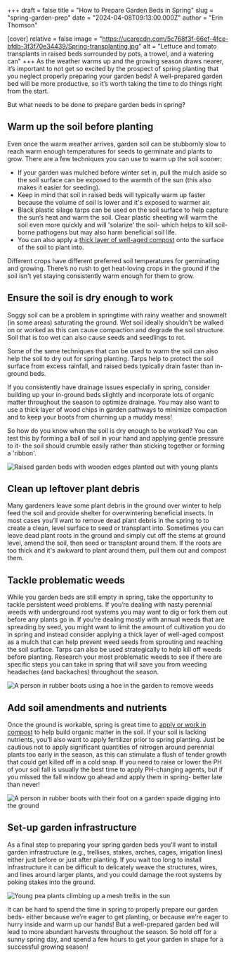 +++
draft = false
title = "How to Prepare Garden Beds in Spring"
slug = "spring-garden-prep"
date = "2024-04-08T09:13:00.000Z"
author = "Erin Thomson"

[cover]
relative = false
image = "https://ucarecdn.com/5c768f3f-66ef-4fce-bfdb-3f3f70e34439/Spring-transplanting.jpg"
alt = "Lettuce and tomato transplants in raised beds surrounded by pots, a trowel, and a watering can"
+++
As the weather warms up and the growing season draws nearer, it’s important to not get so excited by the prospect of spring planting that you neglect properly preparing your garden beds! A well-prepared garden bed will be more productive, so it’s worth taking the time to do things right from the start.

But what needs to be done to prepare garden beds in spring?

## Warm up the soil before planting

Even once the warm weather arrives, garden soil can be stubbornly slow to reach warm enough temperatures for seeds to germinate and plants to grow. There are a few techniques you can use to warm up the soil sooner:

* If your garden was mulched before winter set in, pull the mulch aside so the soil surface can be exposed to the warmth of the sun (this also makes it easier for seeding). 
* Keep in mind that soil in raised beds will typically warm up faster because the volume of soil is lower and it's exposed to warmer air.
* Black plastic silage tarps can be used on the soil surface to help capture the sun’s heat and warm the soil. Clear plastic sheeting will warm the soil even more quickly and will 'solarize' the soil- which helps to kill soil-borne pathogens but may also harm beneficial soil life.
* You can also apply a [thick layer of well-aged compost](https://blog.planter.garden/posts/choose-garden-compost/) onto the surface of the soil to plant into. 

Different crops have different preferred soil temperatures for germinating and growing. There’s no rush to get heat-loving crops in the ground if the soil isn't yet staying consistently warm enough for them to grow.

## Ensure the soil is dry enough to work

Soggy soil can be a problem in springtime with rainy weather and snowmelt (in some areas) saturating the ground. Wet soil ideally shouldn't be walked on or worked as this can cause compaction and degrade the soil structure. Soil that is too wet can also cause seeds and seedlings to rot.

Some of the same techniques that can be used to warm the soil can also help the soil to dry out for spring planting. Tarps help to protect the soil surface from excess rainfall, and raised beds typically drain faster than in-ground beds. 

If you consistently have drainage issues especially in spring, consider building up your in-ground beds slightly and incorporate lots of organic matter throughout the season to optimize drainage. You may also want to use a thick layer of wood chips in garden pathways to minimize compaction and to keep your boots from churning up a muddy mess!

So how do you know when the soil is dry enough to be worked? You can test this by forming a ball of soil in your hand and applying gentle pressure to it- the soil should crumble easily rather than sticking together or forming a 'ribbon'.

![Raised garden beds with wooden edges planted out with young plants](https://ucarecdn.com/d5f1bfa4-f694-4354-8c9e-be0ab9a6eb0f/Raised-beds.jpg)

## Clean up leftover plant debris

Many gardeners leave some plant debris in the ground over winter to help feed the soil and provide shelter for overwintering beneficial insects. In most cases you’ll want to remove dead plant debris in the spring to to create a clean, level surface to seed or transplant into. Sometimes you can leave dead plant roots in the ground and simply cut off the stems at ground level, amend the soil, then seed or transplant around them. If the roots are too thick and it's awkward to plant around them, pull them out and compost them.

## Tackle problematic weeds

While you garden beds are still empty in spring, take the opportunity to tackle persistent weed problems. If you’re dealing with nasty perennial weeds with underground root systems you may want to dig or fork them out before any plants go in. If you’re dealing mostly with annual weeds that are spreading by seed, you might want to limit the amount of cultivation you do in spring and instead consider applying a thick layer of well-aged compost as a mulch that can help prevent weed seeds from sprouting and reaching the soil surface. Tarps can also be used strategically to help kill off weeds before planting. Research your most problematic weeds to see if there are specific steps you can take in spring that will save you from weeding headaches (and backaches) throughout the season.

![A person in rubber boots using a hoe in the garden to remove weeds](https://ucarecdn.com/0c3f5816-671e-4a6e-b942-946babeba758/Garden-weeding.jpg)

## Add soil amendments and nutrients

Once the ground is workable, spring is great time to [apply or work in compost](https://blog.planter.garden/posts/choose-garden-compost/) to help build organic matter in the soil. If your soil is lacking nutrients, you'll also want to apply fertilizer prior to spring planting. Just be cautious not to apply significant quantities of nitrogen around perennial plants too early in the season, as this can stimulate a flush of tender growth that could get killed off in a cold snap. If you need to raise or lower the PH of your soil fall is usually the best time to apply PH-changing agents, but if you missed the fall window go ahead and apply them in spring- better late than never!

![A person in rubber boots with their foot on a garden spade digging into the ground](https://ucarecdn.com/c4e736e2-a3f6-48a6-a8c7-f2a680ff93ea/Garden-digging.jpg)

## Set-up garden infrastructure

As a final step to preparing your spring garden beds you’ll want to install garden infrastructure (e.g., trellises, stakes, arches, cages, irrigation lines) either just before or just after planting. If you wait too long to install infrastructure it can be difficult to delicately weave the structures, wires, and lines around larger plants, and you could damage the root systems by poking stakes into the ground.

![Young pea plants climbing up a mesh trellis in the sun](https://ucarecdn.com/a00874e0-4a24-4f84-b75d-10706829d33d/Pea-trellis.jpg)

It can be hard to spend the time in spring to properly prepare our garden beds- either because we’re eager to get planting, or because we’re eager to hurry inside and warm up our hands! But a well-prepared garden bed will lead to more abundant harvests throughout the season. So hold off for a sunny spring day, and spend a few hours to get your garden in shape for a successful growing season!
